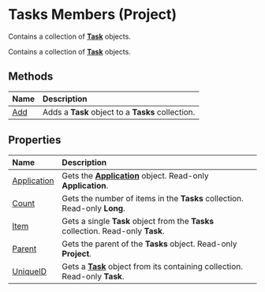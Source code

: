 
# Tasks Members (Project)
Contains a collection of  **[Task](bc6bb4a5-95a6-9d1f-3e28-92b9548a544a.md)** objects.

Contains a collection of  **[Task](bc6bb4a5-95a6-9d1f-3e28-92b9548a544a.md)** objects.


## Methods



|**Name**|**Description**|
|:-----|:-----|
|[Add](a6e2186b-610c-0888-a22a-8b7deba3f53f.md)|Adds a  **Task** object to a **Tasks** collection.|

## Properties



|**Name**|**Description**|
|:-----|:-----|
|[Application](0d4405af-9edd-f8ad-b0ac-d72e0f02b16c.md)|Gets the  **[Application](8eb91712-7784-a102-38c0-19bb056c27e9.md)** object. Read-only **Application**.|
|[Count](23238c44-1cf0-8dfc-40b3-6def228d5a7a.md)|Gets the number of items in the  **Tasks** collection. Read-only **Long**.|
|[Item](2bbdddae-38f7-6740-0694-73e0cf838e90.md)|Gets a single  **Task** object from the **Tasks** collection. Read-only **Task**.|
|[Parent](a2e8cfce-9c04-6c1f-badc-0fe506df270b.md)|Gets the parent of the  **Tasks** object. Read-only **Project**.|
|[UniqueID](f87b88e3-5bd0-a57b-c54b-aba17d0de67e.md)|Gets a  **[Task](bc6bb4a5-95a6-9d1f-3e28-92b9548a544a.md)** object from its containing collection. Read-only **Task**.|

